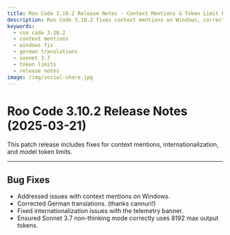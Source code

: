 ```yaml
---
title: Roo Code 3.10.2 Release Notes - Context Mentions & Token Limit Fixes
description: Roo Code 3.10.2 fixes context mentions on Windows, corrects German translations, resolves i18n telemetry issues, and ensures proper token limits for Sonnet 3.7.
keywords:
  - roo code 3.10.2
  - context mentions
  - windows fix
  - german translations
  - sonnet 3.7
  - token limits
  - release notes
image: /img/social-share.jpg
---
```


# Roo Code 3.10.2 Release Notes (2025-03-21)

This patch release includes fixes for context mentions, internationalization, and model token limits.

---

## Bug Fixes

*   Addressed issues with context mentions on Windows.
*   Corrected German translations. (thanks cannuri!)
*   Fixed internationalization issues with the telemetry banner.
*   Ensured Sonnet 3.7 non-thinking mode correctly uses 8192 max output tokens.